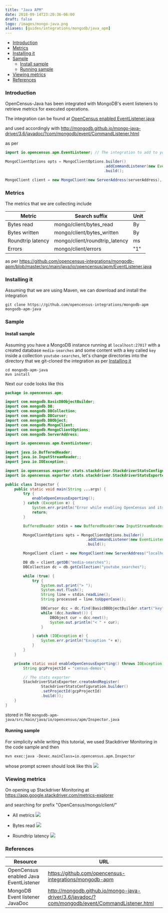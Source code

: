 ```yaml
---
title: "Java APM"
date: 2018-09-14T23:20:36-06:00
draft: false
logo: /images/mongo-java.png
aliases: [guides/integrations/mongodb/java_apm]
---
```


- [Introduction](#introduction)
- [Metrics](#metrics)
- [Installing it](#installing-it)
- [Sample](#sample)
    - [Install sample](#install-sample)
    - [Running sample](#running-sample)
- [Viewing metrics](#viewing-metrics)
- [References](#references)

### Introduction

OpenCensus-Java has been integrated with MongoDB's event listeners to retrieve metrics
for executed operations.

The integration can be found at [OpenCensus enabled EventListener.java](https://github.com/opencensus-integrations/mongodb-apm/blob/master/src/main/java/io/opencensus/apm/EventListener.java)

and used accordingly with http://mongodb.github.io/mongo-java-driver/3.6/javadoc/?com/mongodb/event/CommandListener.html

as per

```java
import io.opencensus.apm.EventListener; // The integration to add to your MongoDB Java driver user

MongoClientOptions opts = MongoClientOptions.builder()
                                            .addCommandListener(new EventListener())
                                            .build();

MongoClient client = new MongoClient(new ServerAddress(serverAddress), opts);
```

### Metrics

The metrics that we are collecting include

Metric|Search suffix|Unit
---|---|---
Bytes read|mongo/client/bytes_read|By
Bytes written|mongo/client/bytes_written|By
Roundtrip latency|mongo/client/roundtrip_latency|ms
Errors|mongo/client/errors|"1"

as per https://github.com/opencensus-integrations/mongodb-apm/blob/master/src/main/java/io/opencensus/apm/EventListener.java

### Installing it

Assuming that we are using Maven, we can download and install the integration
```shell
git clone https://github.com/opencensus-integrations/mongodb-apm mongodb-apm-java
```

### Sample

#### Install sample

Assuming you have a MongoDB instance running at `localhost:27017` with a created database `media-searches` and some
content with a key called `key` inside a collection `youtube-searches`, let's change directories into the directory
that we git-cloned the integration as per [Installing it](#installing-it)
```shell
cd mongodb-apm-java
mvn install
```

Next our code looks like this
```java
package io.opencensus.apm;

import com.mongodb.BasicDBObjectBuilder;
import com.mongodb.DB;
import com.mongodb.DBCollection;
import com.mongodb.DBCursor;
import com.mongodb.DBObject;
import com.mongodb.MongoClient;
import com.mongodb.MongoClientOptions;
import com.mongodb.ServerAddress;

import io.opencensus.apm.EventListener;

import java.io.BufferedReader;
import java.io.InputStreamReader;;
import java.io.IOException;;

import io.opencensus.exporter.stats.stackdriver.StackdriverStatsConfiguration;
import io.opencensus.exporter.stats.stackdriver.StackdriverStatsExporter;

public class Inspector {
    public static void main(String ...args) {
        try {
            enableOpenCensusExporting();
        } catch (Exception e) {
            System.err.println("Error while enabling OpenCensus and its exporters: " + e.toString());
            return;
        }

        BufferedReader stdin = new BufferedReader(new InputStreamReader(System.in));

        MongoClientOptions opts = MongoClientOptions.builder()
                                    .addCommandListener(new EventListener())
                                    .build();

        MongoClient client = new MongoClient(new ServerAddress("localhost"), opts);

        DB db = client.getDB("media-searches");
        DBCollection dc = db.getCollection("youtube_searches");

        while (true) {
            try {
                System.out.print("> ");
                System.out.flush();
                String line = stdin.readLine();
                String processed = line.toUpperCase();

                DBCursor dcc = dc.find(BasicDBObjectBuilder.start("key", line).get());
                while (dcc.hasNext()) {
                    DBObject cur = dcc.next();
                    System.out.println("< " + cur);
                }

            } catch (IOException e) {
                System.err.println("Exception "+ e);
            }
        }
    }

    private static void enableOpenCensusExporting() throws IOException {
        String gcpProjectId = "census-demos";

        // The stats exporter
        StackdriverStatsExporter.createAndRegister(
                StackdriverStatsConfiguration.builder()
                .setProjectId(gcpProjectId)
                .build());
    }
}
```
stored in file  `mongodb-apm-java/src/main/java/io/opencensus/apm/Inspector.java`

#### Running sample

For simplicity while writing this tutorial, we used Stackdriver Monitoring in the code sample and then

```shell
mvn exec:java -Dexec.mainClass=io.opencensus.apm.Inspector
```

whose prompt screen should look like this
![](/images/mongodb-apm-java-repl.png)

### Viewing metrics

On opening up Stackdriver Monitoring at https://app.google.stackdriver.com/metrics-explorer

and searching for prefix "OpenCensus/mongo/client/"

* All metrics
![](/images/mongodb-apm-java-all-stats.png)

* Bytes read
![](/images/mongodb-apm-java-bytes_read.png)

* Roundtrip latency
![](/images/mongodb-apm-java-roundtrip-latency.png)


### References

Resource|URL
---|---
OpenCensus enabled Java EventListener|https://github.com/opencensus-integrations/mongodb-apm
MongoDB Event listener JavaDoc|http://mongodb.github.io/mongo-java-driver/3.6/javadoc/?com/mongodb/event/CommandListener.html
